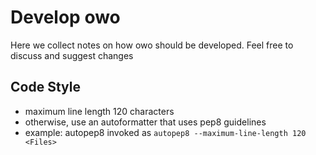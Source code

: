 # Develop owo

Here we collect notes on how owo should be developed.
Feel free to discuss and suggest changes

## Code Style
- maximum line length 120 characters
- otherwise, use an autoformatter that uses pep8 guidelines
- example: autopep8 invoked as `autopep8 --maximum-line-length 120 <Files>`
